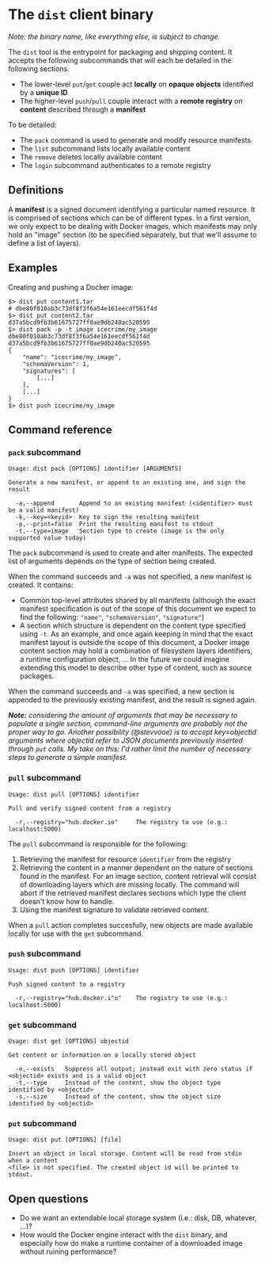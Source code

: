 The `dist` client binary
========================

*Note: the binary name, like everything else, is subject to change.*

The `dist` tool is the entrypoint for packaging and shipping content. It accepts the following subcommands that will each be detailed in the following sections.

  - The lower-level `put`/`get` couple act **locally** on **opaque objects** identified by a **unique ID**
  - The higher-level `push`/`pull` couple interact with a **remote registry** on **content** described through a **manifest**

To be detailed:

  - The `pack` command is used to generate and modify resource manifests
  - The `list` subcommand lists locally available content
  - The `remove` deletes locally available content
  - The `login` subcommand authenticates to a remote registry

## Definitions

A **manifest** is a signed document identifying a particular named resource. It is comprised of sections which can be of different types. In a first version, we only expect to be dealing with Docker images, which manifests may only hold an "image" section (to be specified separately, but that we'll assume to define a list of layers).

## Examples

Creating and pushing a Docker image:

```
$> dist put content1.tar
# dbe80f010ab3c73df8f3f6a54e161eecdf561f4d
$> dist put content2.tar
d37a5bcd9fb3b61675727ff0ae9db240ac520595
$> dist pack -p -t image icecrime/my_image dbe80f010ab3c73df8f3f6a54e161eecdf561f4d d37a5bcd9fb3b61675727ff0ae9db240ac520595
{
	"name": "icecrime/my_image",
	"schemaVersion": 1,
	"signatures": [
		[...]
	],
	[...]
}
$> dist push icecrime/my_image
```

## Command reference

### `pack` subcommand

```
Usage: dist pack [OPTIONS] identifier [ARGUMENTS]

Generate a new manifest, or append to an existing one, and sign the result

  -a,--append		Append to an existing manifest (<identifier> must be a valid manifest)
  -k,--key=<keyid>	Key to sign the resulting manifest
  -p,--print=false	Print the resulting manifest to stdout
  -t,--type=image	Section type to create (image is the only supported value today)
```

The `pack` subcommand is used to create and alter manifests. The expected list of arguments depends on the type of section being created.

When the command succeeds and `-a` was not specified, a new manifest is created. It contains:

* Common top-level attributes shared by all manifests (although the exact manifest specification is out of the scope of this document we expect to find the following: `"name"`, `"schemaVersion"`, `"signature"`)
* A section which structure is dependent on the content type specified using `-t`. As an example, and once again keeping in mind that the exact manifest layout is outside the scope of this document, a Docker image content section may hold a combination of filesystem layers identifiers, a runtime configuration object, ... In the future we could imagine extending this model to describe other type of content, such as source packages.

When the command succeeds and `-a` was specified, a new section is appended to the previously existing manifest, and the result is signed again.

***Note:** considering the amount of arguments that may be necessary to populate a single section, command-line arguments are probably not the proper way to go. Another possibility (@stevvooe) is to accept key=objectid arguments where objectid refer to JSON documents previously inserted through `put` calls. My take on this: I'd rather limit the number of necessary steps to generate a simple manifest.*

### `pull` subcommand

```
Usage: dist pull [OPTIONS] identifier

Pull and verify signed content from a registry

  -r,--registry="hub.docker.io"		The registry to use (e.g.: localhost:5000)

```

The `pull` subcommand is responsible for the following:

  1. Retrieving the manifest for resource `identifier` from the registry
  2. Retrieving the content in a manner dependent on the nature of sections found in the manifest. For an image section, content retrieval will consist of downloading layers which are missing locally. The command will abort if the retrieved manifest declares sections which type the client doesn't know how to handle.
  3. Using the manifest signature to validate retrieved content.

When a `pull` action completes succesfully, new objects are made available locally for use with the `get` subcommand.

### `push` subcommand

```
Usage: dist push [OPTIONS] identifier

Push signed content to a registry

  -r,--registry="hub.docker.i"o" 	The registry to use (e.g.: localhost:5000)
```

### `get` subcommand

```
Usage: dist get [OPTIONS] objectid

Get content or information on a locally stored object

  -e,--exists	Suppress all output; instead exit with zero status if <objectid> exists and is a valid object
  -t,--type		Instead of the content, show the object type identified by <objectid>
  -s,--size		Instead of the content, show the object size identified by <objectid>
```

### `put` subcommand

```
Usage: dist put [OPTIONS] [file]

Insert an object in local storage. Content will be read from stdin when a content
<file> is not specified. The created object id will be printed to stdout.
```

## Open questions

* Do we want an extendable local storage system (i.e.: disk, DB, whatever, ...)?
* How would the Docker engine interact with the `dist` binary, and especially how do make a runtime container of a downloaded image without ruining performance?
